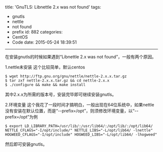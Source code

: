 title: 'GnuTLS: Libnettle 2.x was not found'
tags:
  - gnutls
  - nettle
  - not found
  - prefix
id: 882
categories:
  - CentOS
  - Code
date: 2015-05-24 18:39:51
---

在安装gnutls的时候如果遇到“Libnettle 2.x was not found”，一般有两个原因。

1.nettle未安装
这个比较简单，默认centos

	$ wget http://ftp.gnu.org/gnu/nettle/nettle-2.x.x.tar.gz
	$ tar zxf nettle-2.x.x.tar.gz && cd nettle-2.x.x
	$ ./configure && make && make install
	
其中2.x.x为所需的版本号，安装完毕即可继续安装gnutls。

2.环境变量
这个我花了一段时间才搞明白，一般出现在64位系统中，如果nettle没有安装在默认位置，而是“--prefix=/opt”，则须修改环境变量，以“--prefix=/opt”为例

	$ export LD_LIBRARY_PATH=/usr/lib/:/usr/lib64/:/opt/lib/:/opt/lib64/ NETTLE_CFLAGS="-I/opt/include/" NETTLE_LIBS="-L/opt/lib64/ -lnettle" HOGWEED_CFLAGS="-I/opt/include" HOGWEED_LIBS="-L/opt/lib64/ -lhogweed"
	
然后即可安装gnutls。